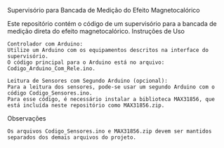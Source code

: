 Supervisório para Bancada de Medição do Efeito Magnetocalórico

Este repositório contém o código de um supervisório para a bancada de medição direta do efeito magnetocalórico.
Instruções de Uso

    Controlador com Arduino:
    Utilize um Arduino com os equipamentos descritos na interface do supervisório.
    O código principal para o Arduino está no arquivo: Codigo_Arduino_Com_Rele.ino.

    Leitura de Sensores com Segundo Arduino (opcional):
    Para a leitura dos sensores, pode-se usar um segundo Arduino com o código Codigo_Sensores.ino.
    Para esse código, é necessário instalar a biblioteca MAX31856, que está incluída neste repositório como MAX31856.zip.

Observações

    Os arquivos Codigo_Sensores.ino e MAX31856.zip devem ser mantidos separados dos demais arquivos do projeto.
